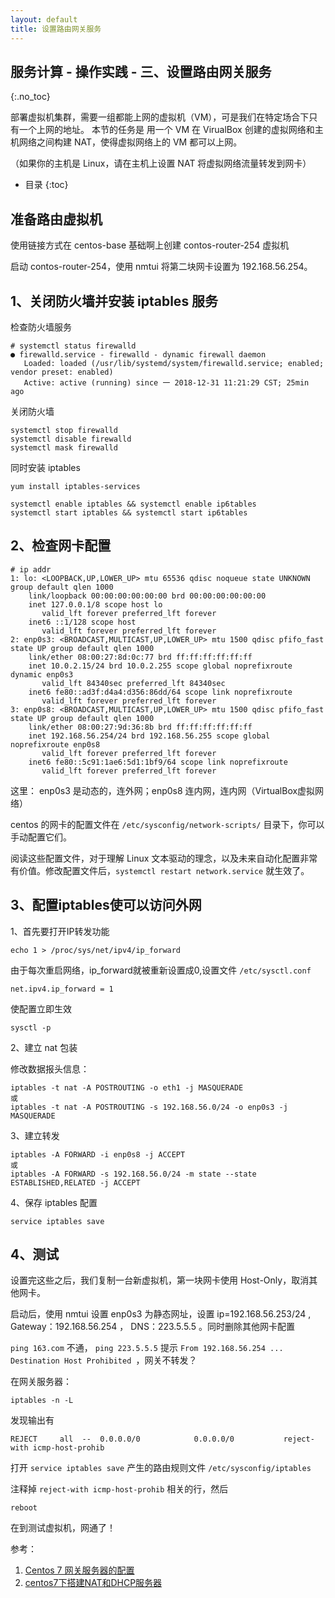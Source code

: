 ```yaml
---
layout: default
title: 设置路由网关服务
---
```


## 服务计算 - 操作实践 - 三、设置路由网关服务
{:.no_toc}

部署虚拟机集群，需要一组都能上网的虚拟机（VM），可是我们在特定场合下只有一个上网的地址。
本节的任务是 用一个 VM 在 VirualBox 创建的虚拟网络和主机网络之间构建 NAT，使得虚拟网络上的 VM 都可以上网。

（如果你的主机是 Linux，请在主机上设置 NAT 将虚拟网络流量转发到网卡）

* 目录
{:toc}

## 准备路由虚拟机

使用链接方式在 centos-base 基础啊上创建 contos-router-254 虚拟机

启动 contos-router-254，使用 nmtui 将第二块网卡设置为 192.168.56.254。

## 1、关闭防火墙并安装 iptables 服务

检查防火墙服务

```
# systemctl status firewalld
● firewalld.service - firewalld - dynamic firewall daemon
   Loaded: loaded (/usr/lib/systemd/system/firewalld.service; enabled; vendor preset: enabled)
   Active: active (running) since 一 2018-12-31 11:21:29 CST; 25min ago
```

关闭防火墙

```
systemctl stop firewalld
systemctl disable firewalld
systemctl mask firewalld
```

同时安装 iptables

```
yum install iptables-services

systemctl enable iptables && systemctl enable ip6tables
systemctl start iptables && systemctl start ip6tables
```

## 2、检查网卡配置

```
# ip addr
1: lo: <LOOPBACK,UP,LOWER_UP> mtu 65536 qdisc noqueue state UNKNOWN group default qlen 1000
    link/loopback 00:00:00:00:00:00 brd 00:00:00:00:00:00
    inet 127.0.0.1/8 scope host lo
       valid_lft forever preferred_lft forever
    inet6 ::1/128 scope host
       valid_lft forever preferred_lft forever
2: enp0s3: <BROADCAST,MULTICAST,UP,LOWER_UP> mtu 1500 qdisc pfifo_fast state UP group default qlen 1000
    link/ether 08:00:27:8d:0c:77 brd ff:ff:ff:ff:ff:ff
    inet 10.0.2.15/24 brd 10.0.2.255 scope global noprefixroute dynamic enp0s3
       valid_lft 84340sec preferred_lft 84340sec
    inet6 fe80::ad3f:d4a4:d356:86dd/64 scope link noprefixroute
       valid_lft forever preferred_lft forever
3: enp0s8: <BROADCAST,MULTICAST,UP,LOWER_UP> mtu 1500 qdisc pfifo_fast state UP group default qlen 1000
    link/ether 08:00:27:9d:36:8b brd ff:ff:ff:ff:ff:ff
    inet 192.168.56.254/24 brd 192.168.56.255 scope global noprefixroute enp0s8
       valid_lft forever preferred_lft forever
    inet6 fe80::5c91:1ae6:5d1:1bf9/64 scope link noprefixroute
       valid_lft forever preferred_lft forever
```

这里： enp0s3 是动态的，连外网；enp0s8 连内网，连内网（VirtualBox虚拟网络）

centos 的网卡的配置文件在 `/etc/sysconfig/network-scripts/` 目录下，你可以手动配置它们。

阅读这些配置文件，对于理解 Linux 文本驱动的理念，以及未来自动化配置非常有价值。修改配置文件后，`systemctl restart network.service` 就生效了。

## 3、配置iptables使可以访问外网

1、首先要打开IP转发功能

```
echo 1 > /proc/sys/net/ipv4/ip_forward 
```

由于每次重启网络，ip_forward就被重新设置成0,设置文件 `/etc/sysctl.conf`

```
net.ipv4.ip_forward = 1
```

使配置立即生效

```
sysctl -p
```

2、建立 nat 包装

修改数据报头信息：

```  
iptables -t nat -A POSTROUTING -o eth1 -j MASQUERADE 
或
iptables -t nat -A POSTROUTING -s 192.168.56.0/24 -o enp0s3 -j MASQUERADE
```

3、建立转发

```
iptables -A FORWARD -i enp0s8 -j ACCEPT
或
iptables -A FORWARD -s 192.168.56.0/24 -m state --state ESTABLISHED,RELATED -j ACCEPT
```

4、保存 iptables 配置

```
service iptables save
```

## 4、测试

设置完这些之后，我们复制一台新虚拟机，第一块网卡使用 Host-Only，取消其他网卡。

启动后，使用 nmtui 设置 enp0s3 为静态网址，设置 ip=192.168.56.253/24 , Gateway：192.168.56.254 ， DNS：223.5.5.5 。同时删除其他网卡配置

`ping 163.com` 不通， `ping 223.5.5.5` 提示 `From 192.168.56.254 ... Destination Host Prohibited `，网关不转发？

在网关服务器：

```
iptables -n -L
```

发现输出有

```
REJECT     all  --  0.0.0.0/0            0.0.0.0/0           reject-with icmp-host-prohib
```

打开 `service iptables save` 产生的路由规则文件 `/etc/sysconfig/iptables`

注释掉 `reject-with icmp-host-prohib` 相关的行，然后

```
reboot
```

在到测试虚拟机，网通了！


参考：

1. [Centos 7 网关服务器的配置](https://www.tianmaying.com/tutorial/centos7)
2. [centos7下搭建NAT和DHCP服务器](https://blog.csdn.net/qq_41684957/article/details/81533977)